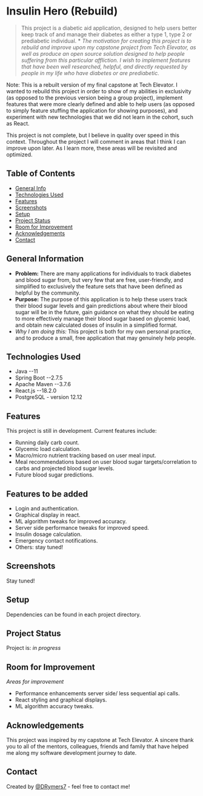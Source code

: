 # Insulin Hero (Rebuild)
> This project is a diabetic aid application, designed to help users better keep track of and manage their diabetes as either a type 1, type 2 or prediabetic individual. *
*The motivation for creating this project is to rebuild and improve upon my capstone project from Tech Elevator, as well as produce an open source solution designed to help people suffering from this particular affliction. I wish to implement features that have been well researched, helpful, and directly requested by people in my life who have diabetes or are prediabetic.*
<!-- > Live demo [_here_](https://www.example.com).  If you have the project hosted somewhere, include the link here. -->

Note: This is a rebuilt version of my final capstone at Tech Elevator. I wanted to rebuild this project in order to show of my abilities in exclusivity (as opposed to the previous version being a group project), implement features that were more clearly defined and able to help users (as opposed to simply feature stuffing the application for showing purposes), and experiment with new technologies that we did not learn in the cohort, such as React.

This project is not complete, but I believe in quality over speed in this context. Throughout the project I will comment in areas that I think I can improve upon later. As I learn more, these areas will be revisited and optimized.

## Table of Contents
* [General Info](#general-information)
* [Technologies Used](#technologies-used)
* [Features](#features)
* [Screenshots](#screenshots)
* [Setup](#setup)
* [Project Status](#project-status)
* [Room for Improvement](#room-for-improvement)
* [Acknowledgements](#acknowledgements)
* [Contact](#contact)
<!-- * [License](#license) -->


## General Information
- **Problem:** There are many applications for individuals to track diabetes and blood sugar from, but very few that are free, user-friendly, and simplified to exclusively the feature sets that have been defined as helpful by the community.
- **Purpose:**  The purpose of this application is to help these users track their blood sugar levels and gain predictions about where their blood sugar will be in the future, gain guidance on what they should be eating to more effectively manage their blood sugar based on glycemic load, and obtain new calculated doses of insulin in a simplified format.
- *Why I am doing this:* This project is both for my own personal practice, and to produce a small, free application that may genuinely help people.
<!-- You don't have to answer all the questions - just the ones relevant to your project. -->


## Technologies Used
- Java --11
- Spring Boot --2.7.5
- Apache Maven --3.7.6
- React.js --18.2.0
- PostgreSQL - version 12.12


## Features
This project is still in development. Current features include:
- Running daily carb count.
- Glycemic load calculation.
- Macro/micro nutrient tracking based on user meal input.
- Meal recommendations based on user blood sugar targets/correlation to carbs and projected blood sugar levels.
- Future blood sugar predictions.

## Features to be added
- Login and authentication.
- Graphical display in react.
- ML algorithm tweaks for improved accuracy.
- Server side performance tweaks for improved speed.
- Insulin dosage calculation.
- Emergency contact notifications.
- Others: stay tuned!


## Screenshots
Stay tuned! 
<!-- ![Example screenshot](./img/screenshot.png) -->
<!-- If you have screenshots you'd like to share, include them here. -->


## Setup
Dependencies can be found in each project directory. 
<!-- What are the project requirements/dependencies? Where are they listed? A requirements.txt or a Pipfile.lock file perhaps? Where is it located? -->

<!-- Proceed to describe how to install / setup one's local environment / get started with the project. -->

<!--
## Usage
Instructions will be updated closer to the final project version.
 How does one go about using it? -->
<!-- Provide various use cases and code examples here. -->

<!-- `write-your-code-here` -->


## Project Status
Project is: _in progress_


## Room for Improvement
_Areas for improvement_
- Performance enhancements server side/ less sequential api calls.
- React styling and graphical displays.
- ML algorithm accuracy tweaks.


## Acknowledgements
This project was inspired by my capstone at Tech Elevator. A sincere thank you to all of the mentors, colleagues, friends and family that have helped me along my software development journey to date.
<!-- This project was based on [this tutorial](https://www.example.com). -->


## Contact
Created by [@DRymers7](https://github.com/DRymers7) - feel free to contact me!


<!-- Optional -->
<!-- ## License -->
<!-- This project is open source and available under the [... License](). -->

<!-- You don't have to include all sections - just the one's relevant to your project -->
